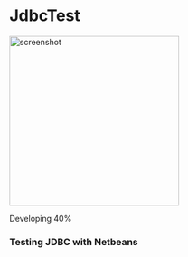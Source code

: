 <h1>JdbcTest</h1>
<img src="https://github.com/franncode/JdbcTest/blob/master/screenshot.png" height="300" alt="screenshot">

<p>Developing 40%</p>
<h3>Testing JDBC with Netbeans</h3>


